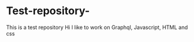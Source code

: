 # Test-repository-
This is a test repository 
Hi
I like to work on Graphql, Javascript, HTML and css
